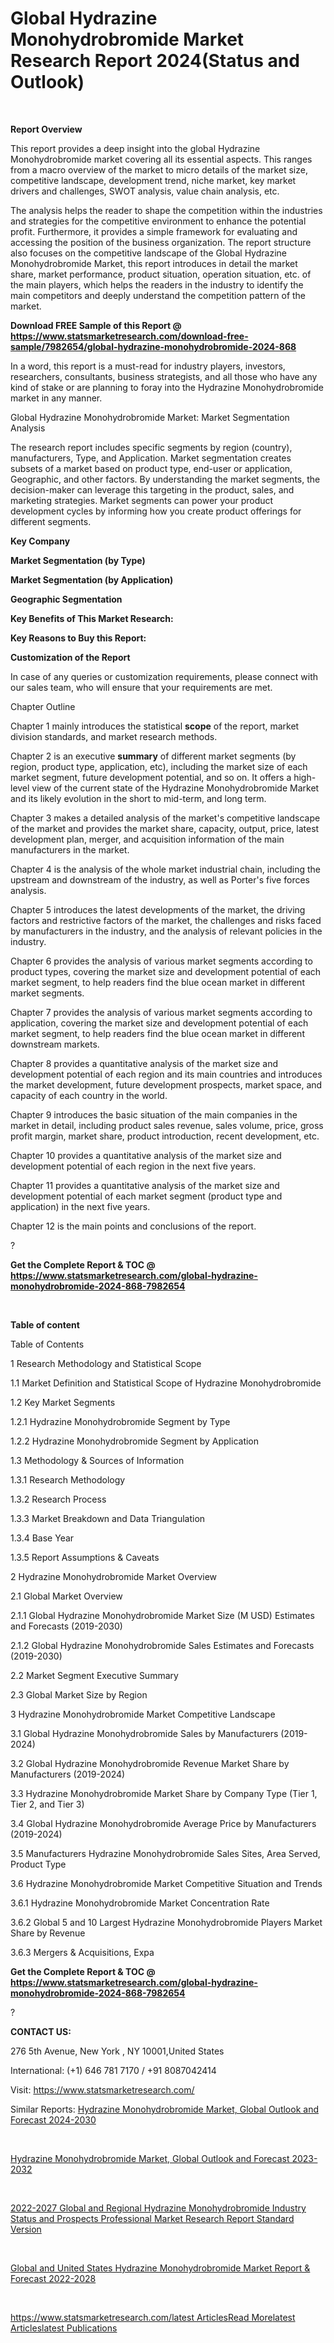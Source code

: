 <h1>Global Hydrazine Monohydrobromide Market Research Report 2024(Status and Outlook)</h1><br/><p><strong>Report Overview</strong></p>
 
 
 
 <p>This report provides a deep insight into the global Hydrazine Monohydrobromide market covering all its essential aspects. This ranges from a macro overview of the market to micro details of the market size, competitive landscape, development trend, niche market, key market drivers and challenges, SWOT analysis, value chain analysis, etc.</p>
 
 
 
 <p>The analysis helps the reader to shape the competition within the industries and strategies for the competitive environment to enhance the potential profit. Furthermore, it provides a simple framework for evaluating and accessing the position of the business organization. The report structure also focuses on the competitive landscape of the Global Hydrazine Monohydrobromide Market, this report introduces in detail the market share, market performance, product situation, operation situation, etc. of the main players, which helps the readers in the industry to identify the main competitors and deeply understand the competition pattern of the market.</p>
 
 
 
 <p><strong>Download FREE Sample of this Report @ <a href="https://www.statsmarketresearch.com/download-free-sample/7982654/global-hydrazine-monohydrobromide-2024-868">https://www.statsmarketresearch.com/download-free-sample/7982654/global-hydrazine-monohydrobromide-2024-868</a></strong></p>
 
 
 
 <p>In a word, this report is a must-read for industry players, investors, researchers, consultants, business strategists, and all those who have any kind of stake or are planning to foray into the Hydrazine Monohydrobromide market in any manner.</p>
 
 
 
 <p>Global Hydrazine Monohydrobromide Market: Market Segmentation Analysis</p>
 
 
 
 <p>The research report includes specific segments by region (country), manufacturers, Type, and Application. Market segmentation creates subsets of a market based on product type, end-user or application, Geographic, and other factors. By understanding the market segments, the decision-maker can leverage this targeting in the product, sales, and marketing strategies. Market segments can power your product development cycles by informing how you create product offerings for different segments.</p>
 
 
 
 <p><strong>Key Company</strong></p>
 
 
 
 <p><strong>Market Segmentation (by Type)</strong></p>
 
 
 
 <p><strong>Market Segmentation (<strong>by Application</strong>)</strong></p>
 
 
 
 <p><strong>Geographic Segmentation</strong></p>
 
 
 
 <p><strong>Key Benefits of This Market Research:</strong></p>
 
 
 
 <p><strong>Key <strong>Reasons to Buy</strong> this Report:</strong></p>
 
 
 
 <p><strong>Customization of the Report</strong></p>
 
 
 
 <p>In case of any queries or customization requirements, please connect with our sales team, who will ensure that your requirements are met.</p>
 
 
 
 <p>Chapter Outline</p>
 
 
 
 <p>Chapter 1 mainly introduces the statistical <strong>scope</strong> of the report, market division standards, and market research methods.</p>
 
 
 
 <p>Chapter 2 is an executive <strong>summary</strong> of different market segments (by region, product type, application, etc), including the market size of each market segment, future development potential, and so on. It offers a high-level view of the current state of the Hydrazine Monohydrobromide Market and its likely evolution in the short to mid-term, and long term.</p>
 
 
 
 <p>Chapter 3 makes a detailed analysis of the market&#39;s competitive landscape of the market and provides the market share, capacity, output, price, latest development plan, merger, and acquisition information of the main manufacturers in the market.</p>
 
 
 
 <p>Chapter 4 is the analysis of the whole market industrial chain, including the upstream and downstream of the industry, as well as Porter&#39;s five forces analysis.</p>
 
 
 
 <p>Chapter 5 introduces the latest developments of the market, the driving factors and restrictive factors of the market, the challenges and risks faced by manufacturers in the industry, and the analysis of relevant policies in the industry.</p>
 
 
 
 <p>Chapter 6 provides the analysis of various market segments according to product types, covering the market size and development potential of each market segment, to help readers find the blue ocean market in different market segments.</p>
 
 
 
 <p>Chapter 7 provides the analysis of various market segments according to application, covering the market size and development potential of each market segment, to help readers find the blue ocean market in different downstream markets.</p>
 
 
 
 <p>Chapter 8 provides a quantitative analysis of the market size and development potential of each region and its main countries and introduces the market development, future development prospects, market space, and capacity of each country in the world.</p>
 
 
 
 <p>Chapter 9 introduces the basic situation of the main companies in the market in detail, including product sales revenue, sales volume, price, gross profit margin, market share, product introduction, recent development, etc.</p>
 
 
 
 <p>Chapter 10 provides a quantitative analysis of the market size and development potential of each region in the next five years.</p>
 
 
 
 <p>Chapter 11 provides a quantitative analysis of the market size and development potential of each market segment (product type and application) in the next five years.</p>
 
 
 
 <p>Chapter 12 is the main points and conclusions of the report.</p>
 
 
 
 <p>? </p>
 
 
 
 <div><b>Get the Complete Report & TOC @ <a href="https://www.statsmarketresearch.com/global-hydrazine-monohydrobromide-2024-868-7982654">https://www.statsmarketresearch.com/global-hydrazine-monohydrobromide-2024-868-7982654</a></b></div>
 
 
 
 <p><br />
 
 <b>Table of content</b></p>
 
 
 
 <p>Table of Contents<br />
 
 1 Research Methodology and Statistical Scope<br />
 
 1.1 Market Definition and Statistical Scope of Hydrazine Monohydrobromide<br />
 
 1.2 Key Market Segments<br />
 
 1.2.1 Hydrazine Monohydrobromide Segment by Type<br />
 
 1.2.2 Hydrazine Monohydrobromide Segment by Application<br />
 
 1.3 Methodology & Sources of Information<br />
 
 1.3.1 Research Methodology<br />
 
 1.3.2 Research Process<br />
 
 1.3.3 Market Breakdown and Data Triangulation<br />
 
 1.3.4 Base Year<br />
 
 1.3.5 Report Assumptions & Caveats<br />
 
 2 Hydrazine Monohydrobromide Market Overview<br />
 
 2.1 Global Market Overview<br />
 
 2.1.1 Global Hydrazine Monohydrobromide Market Size (M USD) Estimates and Forecasts (2019-2030)<br />
 
 2.1.2 Global Hydrazine Monohydrobromide Sales Estimates and Forecasts (2019-2030)<br />
 
 2.2 Market Segment Executive Summary<br />
 
 2.3 Global Market Size by Region<br />
 
 3 Hydrazine Monohydrobromide Market Competitive Landscape<br />
 
 3.1 Global Hydrazine Monohydrobromide Sales by Manufacturers (2019-2024)<br />
 
 3.2 Global Hydrazine Monohydrobromide Revenue Market Share by Manufacturers (2019-2024)<br />
 
 3.3 Hydrazine Monohydrobromide Market Share by Company Type (Tier 1, Tier 2, and Tier 3)<br />
 
 3.4 Global Hydrazine Monohydrobromide Average Price by Manufacturers (2019-2024)<br />
 
 3.5 Manufacturers Hydrazine Monohydrobromide Sales Sites, Area Served, Product Type<br />
 
 3.6 Hydrazine Monohydrobromide Market Competitive Situation and Trends<br />
 
 3.6.1 Hydrazine Monohydrobromide Market Concentration Rate<br />
 
 3.6.2 Global 5 and 10 Largest Hydrazine Monohydrobromide Players Market Share by Revenue<br />
 
 3.6.3 Mergers & Acquisitions, Expa</p>
 
 
 
 <div><b>Get the Complete Report & TOC @ <a href="https://www.statsmarketresearch.com/global-hydrazine-monohydrobromide-2024-868-7982654">https://www.statsmarketresearch.com/global-hydrazine-monohydrobromide-2024-868-7982654</a></b></div>
 
 
 
 <p>? </p>
 
 
 
 <p><b>CONTACT US:</b><br />
 
 276 5th Avenue, New York , NY 10001,United States<br />
 
 International: (+1) 646 781 7170 / +91 8087042414<br />
 
 Visit: <a href="https://www.statsmarketresearch.com/">https://www.statsmarketresearch.com/</a><br />
 
 Similar Reports: <a href="https://www.statsmarketresearch.com/global-hydrazine-monohydrobromide-2024-868-7982654">Hydrazine Monohydrobromide Market, Global Outlook and Forecast 2024-2030</a><br />
 
 <br />
 
 <a href="https://www.statsmarketresearch.com/global-hydrazine-monohydrobromide-2024-868-7982654">Hydrazine Monohydrobromide Market, Global Outlook and Forecast 2023-2032</a><br />
 
 <br />
 
 <a href="https://www.statsmarketresearch.com/global-hydrazine-monohydrobromide-2024-868-7982654">2022-2027 Global and Regional Hydrazine Monohydrobromide Industry Status and Prospects Professional Market Research Report Standard Version</a><br />
 
 <br />
 
 <a href="https://www.statsmarketresearch.com/global-hydrazine-monohydrobromide-2024-868-7982654">Global and United States Hydrazine Monohydrobromide Market Report & Forecast 2022-2028</a><br />
 
 <br />
 
 <a href="https://gyeongbokgung.com">https://www.statsmarketresearch.com/</a><a href="https://hallyeomaritime.com">latest Articles</a><a href="https://jingwansa.com">Read More</a><a href="https://nguoiviet.jp/">latest Articles</a><a href="https://www.intelmarketresearch.com/">latest Publications</a></p>